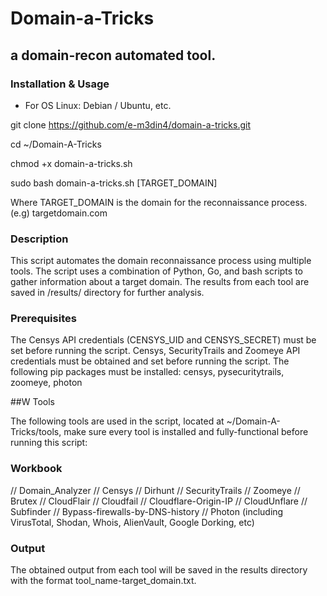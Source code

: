   # Domain-a-Tricks                                           
## a domain-recon automated tool.

### Installation & Usage

- For OS Linux: Debian / Ubuntu, etc.

git clone https://github.com/e-m3din4/domain-a-tricks.git

cd ~/Domain-A-Tricks

chmod +x domain-a-tricks.sh

sudo bash domain-a-tricks.sh [TARGET_DOMAIN]

Where TARGET_DOMAIN is the domain for the reconnaissance process. (e.g) targetdomain.com

### Description

This script automates the domain reconnaissance process using multiple tools. The script uses a combination of Python, Go, and bash scripts to gather information about a target domain. The results from each tool are saved in /results/ directory for further analysis.

### Prerequisites

The Censys API credentials (CENSYS_UID and CENSYS_SECRET) must be set before running the script.
Censys, SecurityTrails and Zoomeye API credentials must be obtained and set before running the script.
The following pip packages must be installed: censys, pysecuritytrails, zoomeye, photon 

##W Tools 

The following tools are used in the script, located at ~/Domain-A-Tricks/tools, make sure every tool is installed and fully-functional before running this script:

### Workbook

// Domain_Analyzer
// Censys
// Dirhunt
// SecurityTrails
// Zoomeye
// Brutex 
// CloudFlair
// Cloudfail
// Cloudflare-Origin-IP
// CloudUnflare
// Subfinder
// Bypass-firewalls-by-DNS-history
// Photon (including VirusTotal, Shodan, Whois, AlienVault, Google Dorking, etc)

### Output

The obtained output from each tool will be saved in the results directory with the format tool_name-target_domain.txt.
